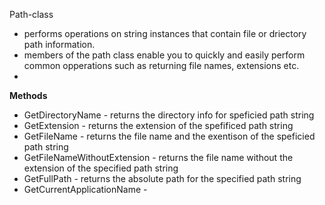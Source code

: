 Path-class
- performs operations on string instances that contain file or driectory path information.
- members of the path class enable you to quickly and easily perform common opperations 
  such as returning file names, extensions etc.
- 

**Methods**
- GetDirectoryName - returns the directory info for speficied path string
- GetExtension - returns the extension of the spefificed path string
- GetFileName - returns the file name and the exentison of the speficied path string
- GetFileNameWithoutExtension - returns the file name without the extension of the specified path string
- GetFullPath - returns the absolute path for the specified path string
- GetCurrentApplicationName - 



